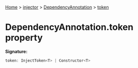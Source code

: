 [Home](./index) &gt; [injector](./injector.md) &gt; [DependencyAnnotation](./injector.dependencyannotation.md) &gt; [token](./injector.dependencyannotation.token.md)

# DependencyAnnotation.token property


**Signature:**
```javascript
token: InjectToken<T> | Constructor<T>
```
